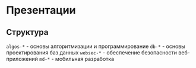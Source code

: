 # Презентации

## Структура
`algos-*` - основы алгоритмизации и программирование
`db-*` - основы проектирования баз данных
`websec-*` - обеспечение безопасности веб-приложений
`md-*` - мобильная разработка
